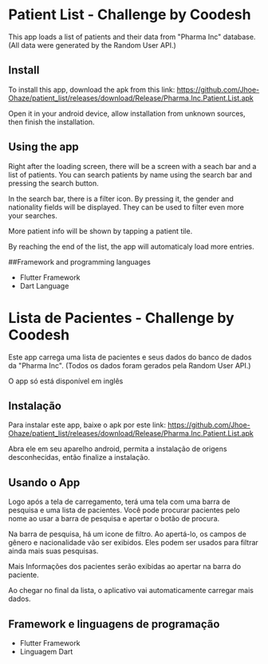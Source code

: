 # Patient List - Challenge by Coodesh

This app loads a list of patients and their data from "Pharma Inc" database. (All data were generated by the Random User API.)

## Install

To install this app, download the apk from this link: https://github.com/Jhoe-Ohaze/patient_list/releases/download/Release/Pharma.Inc.Patient.List.apk

Open it in your android device, allow installation from unknown sources, then finish the installation.

## Using the app

Right after the loading screen, there will be a screen with a seach bar and a list of patients. You can search patients by name using the search bar and pressing the search button.

In the search bar, there is a filter icon. By pressing it, the gender and nationality fields will be displayed. They can be used to filter even more your searches.

More patient info will be shown by tapping a patient tile. 

By reaching the end of the list, the app will automaticaly load more entries.

##Framework and programming languages

- Flutter Framework
- Dart Language

# Lista de Pacientes - Challenge by Coodesh
Este app carrega uma lista de pacientes e seus dados do banco de dados da "Pharma Inc". (Todos os dados foram gerados pela Random User API.)

O app só está disponível em inglês

## Instalação
Para instalar este app, baixe o apk por este link: https://github.com/Jhoe-Ohaze/patient_list/releases/download/Release/Pharma.Inc.Patient.List.apk

Abra ele em seu aparelho android, permita a instalação de origens desconhecidas, então finalize a instalação.

## Usando o App

Logo após a tela de carregamento, terá uma tela com uma barra de pesquisa e uma lista de pacientes. Você pode procurar pacientes pelo nome ao usar a barra de pesquisa e apertar o botão de procura.

Na barra de pesquisa, há um icone de filtro. Ao apertá-lo, os campos de gênero e nacionalidade vão ser exibidos. Eles podem ser usados para filtrar ainda mais suas pesquisas.

Mais Informações dos pacientes serão exibidas ao apertar na barra do paciente. 

Ao chegar no final da lista, o aplicativo vai automaticamente carregar mais dados.

## Framework e linguagens de programação

- Flutter Framework
- Linguagem Dart
